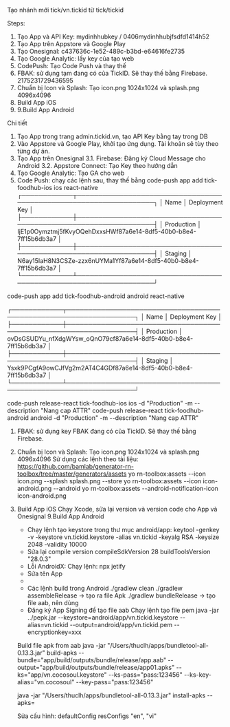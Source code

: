 Tạo nhánh mới tick/vn.tickid từ tick/tickid

Steps:
1. Tạo App và API Key: mydinhhubkey / 0406mydinhhubjfsdfd1414h52
2. Tạo App trên Appstore và Google Play
3. Tạo Onesignal: c437636c-1e52-489c-b3bd-e64616fe2735
4. Tạo Google Analytic: lấy key của tạo web
5. CodePush: Tạo Code Push và thay thế
6. FBAK: sử dụng tạm đang có của TickID. Sẽ thay thế bằng Firebase. 2175231729436595
7. Chuẩn bị Icon và Splash: Tạo icon.png 1024x1024 và splash.png 4096x4096
8. Build App iOS
9. 9.Build App Android

Chi tiết
1. Tạo App trong trang admin.tickid.vn, tạo API Key bằng tay trong DB
2. Vào Appstore và Google Play, khởi tạo ứng dụng. Tài khoản sẽ tùy theo từng dự án.
3. Tạo App trên Onesignal
	3.1. Firebase: Đăng ký Cloud Message cho Android
	3.2. Appstore Connect: Tạo Key theo hướng dẫn 
4. Tạo Google Analytic: Tạo GA cho web
5. Code Push: chạy các lệnh sau, thay thế bằng 
code-push app add tick-foodhub-ios ios react-native
┌────────────┬──────────────────────────────────────────────────────────────────┐
│ Name       │ Deployment Key                                                   │
├────────────┼──────────────────────────────────────────────────────────────────┤
│ Production │ IjE1p0Oymztmj5fKvyOQehDxxsHWf87a6e14-8df5-40b0-b8e4-7ff15b6db3a7 │
├────────────┼──────────────────────────────────────────────────────────────────┤
│ Staging    │ N6ay15IaH8N3CSZe-zzx6nUYMa1Yf87a6e14-8df5-40b0-b8e4-7ff15b6db3a7 │
└────────────┴──────────────────────────────────────────────────────────────────┘

code-push app add tick-foodhub-android android react-native

┌────────────┬──────────────────────────────────────────────────────────────────┐
│ Name       │ Deployment Key                                                   │
├────────────┼──────────────────────────────────────────────────────────────────┤
│ Production │ ovDsGSUDYu_nfXdgWYsw_oQnO79cf87a6e14-8df5-40b0-b8e4-7ff15b6db3a7 │
├────────────┼──────────────────────────────────────────────────────────────────┤
│ Staging    │ Ysxk9PCgfA9owCJfVg2m2AT4C4GDf87a6e14-8df5-40b0-b8e4-7ff15b6db3a7 │
└────────────┴──────────────────────────────────────────────────────────────────┘

code-push release-react tick-foodhub-ios ios -d "Production" -m --description "Nang cap ATTR"
code-push release-react tick-foodhub-android android -d "Production" -m --description "Nang cap ATTR"

1. FBAK: sử dụng key FBAK đang có của TickID. Sẽ thay thế bằng Firebase. 

2. Chuẩn bị Icon và Splash: Tạo icon.png 1024x1024 và splash.png 4096x4096
Sử dụng các lệnh theo tài liệu: https://github.com/bamlab/generator-rn-toolbox/tree/master/generators/assets
yo rn-toolbox:assets --icon icon.png --splash splash.png --store
yo rn-toolbox:assets --icon icon-android.png --android
yo rn-toolbox:assets --android-notification-icon icon-android.png

8. Build App iOS
Chạy Xcode, sửa lại version và version code cho App và Onesignal
9.Build App Android
	- Chạy lệnh tạo keystore trong thư mục android/app:
	keytool -genkey -v -keystore vn.tickid.keystore -alias vn.tickid -keyalg RSA -keysize 2048 -validity 10000
	- Sửa lại compile version
	compileSdkVersion 28
    buildToolsVersion "28.0.3"
	- Lỗi AndroidX: Chạy lệnh: 
   	npx jetify 
   	- Sửa tên App
	- 
	- Các lệnh build trong Android
	./gradlew clean
	./gradlew assembleRelease	-> tạo ra file Apk
	./gradlew bundleRelease		-> tạo file aab, nên dùng
	- Đăng ký App Signing để tạo file aab
	Chạy lệnh tạo file pem
	java -jar ../pepk.jar --keystore=android/app/vn.tickid.keystore --alias=vn.tickid --output=android/app/vn.tickid.pem --encryptionkey=xxx

	Build file apk from aab
	java -jar "/Users/thuclh/apps/bundletool-all-0.13.3.jar" build-apks --bundle="app/build/outputs/bundle/release/app.aab" --output="app/build/outputs/bundle/release/app01.apks" --ks="app/vn.cocosoul.keystore" --ks-pass="pass:123456" --ks-key-alias="vn.cocosoul" --key-pass="pass:123456"

	java -jar "/Users/thuclh/apps/bundletool-all-0.13.3.jar"  install-apks --apks=

	Sửa cấu hình:
	defaultConfig
        resConfigs "en", "vi"